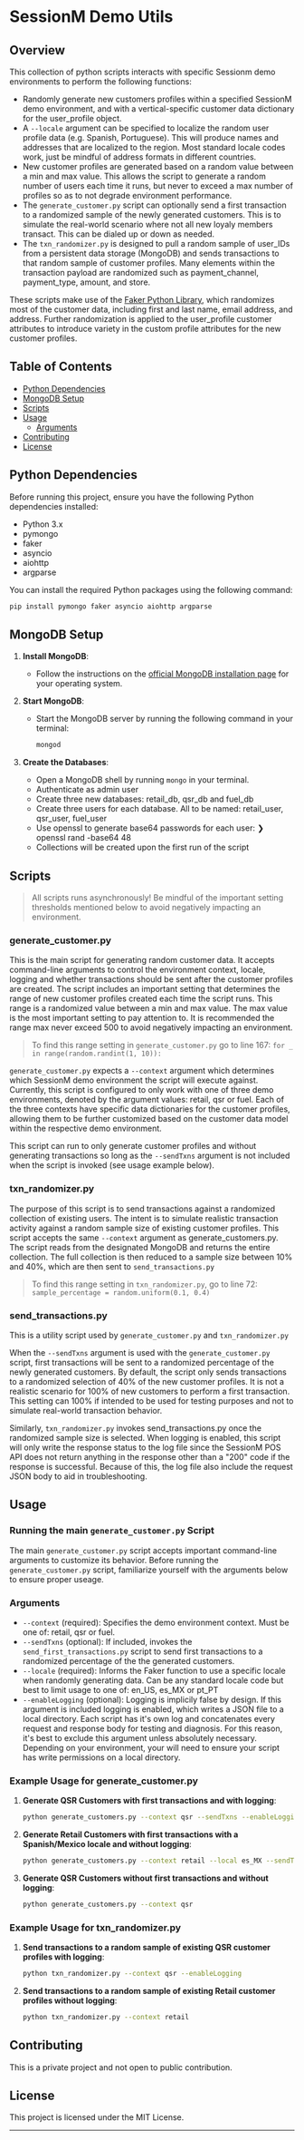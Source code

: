 # SessionM Demo Utils

## Overview
This collection of python scripts interacts with specific Sessionm demo environments to perform the following functions:

- Randomly generate new customers profiles within a specified SessionM demo environment, and with a vertical-specific customer data dictionary for the user_profile object.
- A `--locale` argument can be specified to localize the random user profile data (e.g. Spanish, Portuguese). This will produce names and addresses that are localized to the region. Most standard locale codes work, just be mindful of address formats in different countries.
- New customer profiles are generated based on a random value between a min and max value. This allows the script to generate a random number of users each time it runs, but never to exceed a max number of profiles so as to not degrade environment performance.
- The `generate_customer.py` script can optionally send a first transaction to a randomized sample of the newly generated customers. This is to simulate the real-world scenario where not all new loyaly members transact. This can be dialed up or down as needed.
- The `txn_randomizer.py` is designed to pull a random sample of user_IDs from a persistent data storage (MongoDB) and sends transactions to that random sample of customer profiles. Many elements within the transaction payload are randomized such as payment_channel, payment_type, amount, and store.

These scripts make use of the [Faker Python Library](https://faker.readthedocs.io/en/master/), which randomizes most of the customer data, including first and last name, email address, and address. Further randomization is applied to the user_profile customer attributes to introduce variety in the custom profile attributes for the new customer profiles.

## Table of Contents
- [Python Dependencies](#python-dependencies)
- [MongoDB Setup](#mongodb-setup)
- [Scripts](#scripts)
- [Usage](#usage)
  - [Arguments](#arguments)
- [Contributing](#contributing)
- [License](#license)

## Python Dependencies
Before running this project, ensure you have the following Python dependencies installed:

- Python 3.x
- pymongo
- faker
- asyncio
- aiohttp
- argparse

You can install the required Python packages using the following command:

```sh
pip install pymongo faker asyncio aiohttp argparse
```

## MongoDB Setup

1. **Install MongoDB**:
   - Follow the instructions on the [official MongoDB installation page](https://docs.mongodb.com/manual/installation/) for your operating system.

2. **Start MongoDB**:
   - Start the MongoDB server by running the following command in your terminal:

     ```sh
     mongod
     ```

3. **Create the Databases**:
   - Open a MongoDB shell by running `mongo` in your terminal.
   - Authenticate as admin user
   - Create three new databases: retail_db, qsr_db and fuel_db
   - Create three users for each database. All to be named: retail_user, qsr_user, fuel_user
   - Use openssl to generate base64 passwords for each user: ❯ openssl rand -base64 48
   - Collections will be created upon the first run of the script

## Scripts

> All scripts runs asynchronously! Be mindful of the important setting thresholds mentioned below to avoid negatively impacting an environment.

### generate_customer.py

This is the main script for generating random customer data. It accepts command-line arguments to control the environment context, locale, logging and whether transactions should be sent after the customer profiles are created. The script includes an important setting that determines the range of new customer profiles created each time the script runs. This range is a randomized value between a min and max value. The max value is the most important setting to pay attention to. It is recommended the range max never exceed 500 to avoid negatively impacting an environment.

> To find this range setting in `generate_customer.py` go to line 167: `for _ in range(random.randint(1, 10)):`

`generate_customer.py` expects a `--context` argument which determines which SessionM demo environment the script will execute against. Currently, this script is configured to only work with one of three demo environments, denoted by the argument values: retail, qsr or fuel. Each of the three contexts have specific data dictionaries for the customer profiles, allowing them to be further customized based on the customer data model within the respective demo environment.

This script can run to only generate customer profiles and without generating transactions so long as the `--sendTxns` argument is not included when the script is invoked (see usage example below).

### txn_randomizer.py
The purpose of this script is to send transactions against a randomized collection of existing users. The intent is to simulate realistic transaction activity against a random sample size of existing customer profiles. This script accepts the same `--context` argument as generate_customers.py. The script reads from the designated MongoDB and returns the entire collection. The full collection is then reduced to a sample size between 10% and 40%, which are then sent to `send_transactions.py`

> To find this range setting in `txn_randomizer.py`, go to line 72: `sample_percentage = random.uniform(0.1, 0.4)`

### send_transactions.py
This is a utility script used by `generate_customer.py` and `txn_randomizer.py`

When the `--sendTxns` argument is used with the `generate_customer.py` script, first transactions will be sent to a randomized percentage of the newly generated customers. By default, the script only sends transactions to a randomized selection of 40% of the new customer profiles. It is not a realistic scenario for 100% of new customers to perform a first transaction. This setting can 100% if intended to be used for testing purposes and not to simulate real-world transaction behavior.

Similarly, `txn_randomizer.py` invokes send_transactions.py once the randomized sample size is selected. When logging is enabled, this script will only write the response status to the log file since the SessionM POS API does not return anything in the response other than a "200" code if the response is successful. Because of this, the log file also include the request JSON body to aid in troubleshooting.

## Usage

### Running the main `generate_customer.py` Script
The main `generate_customer.py` script accepts important command-line arguments to customize its behavior. Before running the `generate_customer.py` script, familiarize yourself with the arguments below to ensure proper useage.

### Arguments
- `--context` (required): Specifies the demo environment context. Must be one of: retail, qsr or fuel.
- `--sendTxns` (optional): If included, invokes the `send_first_transactions.py` script to send first transactions to a randomized percentage of the the generated customers.
- `--locale` (required): Informs the Faker function to use a specific locale when randomly generating data. Can be any standard locale code but best to limit usage to one of: en_US, es_MX or pt_PT
- `--enableLogging` (optional): Logging is implicily false by design. If this argument is included logging is enabled, which writes a JSON file to a local directory. Each script has it's own log and concatenates every request and response body for testing and diagnosis. For this reason, it's best to exclude this argument unless absolutely necessary. Depending on your environment, your will need to ensure your script has write permissions on a local directory.

### Example Usage for generate_customer.py

1. **Generate QSR Customers with first transactions and with logging**:

   ```sh
   python generate_customers.py --context qsr --sendTxns --enableLogging
   ```

2. **Generate Retail Customers with first transactions with a Spanish/Mexico locale and without logging**:

   ```sh
   python generate_customers.py --context retail --local es_MX --sendTxns
   ```

3. **Generate QSR Customers without first transactions and without logging**:

   ```sh
   python generate_customers.py --context qsr
   ```

### Example Usage for txn_randomizer.py

1. **Send transactions to a random sample of existing QSR customer profiles with logging**:

   ```sh
   python txn_randomizer.py --context qsr --enableLogging
   ```

2. **Send transactions to a random sample of existing Retail customer profiles without logging**:

   ```sh
   python txn_randomizer.py --context retail
   ```

## Contributing

This is a private project and not open to public contribution.

## License

This project is licensed under the MIT License.

---